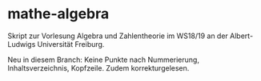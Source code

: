 # mathe-algebra
Skript zur Vorlesung Algebra und Zahlentheorie im WS18/19 an der Albert-Ludwigs Universität Freiburg.

Neu in diesem Branch: Keine Punkte nach Nummerierung, Inhaltsverzeichnis, Kopfzeile. Zudem korrekturgelesen.
